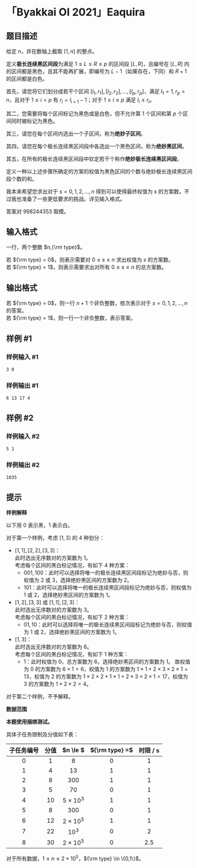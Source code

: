 # 「Byakkai OI 2021」Eaquira

## 题目描述

给定 $n$，并在数轴上截取 $[1,n]$ 的整点。

定义**极长连续黑区间段**为满足 $1 \le L \le R \le p$ 的区间段 $[L,R]$，且编号在 $[L,R]$ 内的区间都是黑色，且其不能再扩展，即编号为 $L-1$（如果存在，下同）和 $R+1$ 的区间都是白色。

首先，请您将它们划分成若干个区间 $[l_1,r_1],[l_2,r_2],\dots,[l_p,r_p]$，满足 $l_1=1,r_p = n$，且对于 $1 \le i < p$ 有 $r_i = l_{i+1}-1$；对于 $1 \le i \le p$ 满足 $l_i \le r_i$。  

其二，您需要将每个区间标记为黑色或是白色，但不允许第 $1$ 个区间和第 $p$ 个区间同时被标记为黑色。

其三，请您在每个区间内选出一个子区间，称为**绝妙子区间**。

其四，请您在每个极长连续黑区间段中各选出一个黑色区间，称为**绝妙黑区间**。

其五，在所有的极长连续黑区间段中钦定若干个称作**绝妙极长连续黑区间段**。

定义一种以上述步骤所确定的方案的权值为黑色区间的个数与绝妙极长连续黑区间段个数的和。

我本来希望您求出对于 $s = 0,1,2,\dots,n$ 得到可以使得最终权值为 $s$ 的方案数。不过我也准备了一些更低要求的挑战。详见输入格式。

答案对 $998244353$ 取模。

## 输入格式

一行，两个整数 $n,{\rm type}$。

若 ${\rm type} = 0$，则表示需要对 $0 \le s \le n$ 求出权值为 $s$ 的方案数。  
若 ${\rm type} = 1$，则表示需要求出对所有 $0 \le s \le n$ 的总方案数。

## 输出格式

若 ${\rm type} = 0$，则一行 $n+1$ 个非负整数，依次表示对于 $s = 0,1,2,\dots,n$ 的答案。  
若 ${\rm type} = 1$，则一行一个非负整数，表示答案。

## 样例 #1

### 样例输入 #1
```
3 0
```

### 样例输出 #1

```
6 13 17 4
```

## 样例 #2

### 样例输入 #2
```
5 1
```

### 样例输出 #2

```
1035
```

## 提示

**样例解释**

以下用 $0$ 表示黑，$1$ 表示白。

对于第一个样例，考虑 $[1,3]$ 的 $4$ 种划分：
- $[1,1],[2,2],[3,3]$：  
  此时选出无序数对的方案数为 $1$。  
  考虑每个区间的黑白标记情况，有如下 $4$ 种方案： 
    - $001,100$：此时可以选择将唯一的极长连续黑区间段标记为绝妙与否，则权值为 $2$ 或 $3$，选择绝妙黑区间的方案数为 $2$。
    - $101$：此时可以选择将唯一的极长连续黑区间段标记为绝妙与否，则权值为 $1$ 或 $2$，选择绝妙黑区间的方案数为 $1$。
- $[1,2],[3,3]$ 或 $[1,1],[2,3]$：  
  此时选出无序数对的方案数为 $3$。  
  考虑每个区间的黑白标记情况，有如下 $2$ 种方案：
    - $01,10$：此时可以选择将唯一的极长连续黑区间段标记为绝妙与否，则权值为 $1$ 或 $2$，选择绝妙黑区间的方案数为 $1$。
- $[1,3]$：  
  此时选出无序数对的方案数为 $6$。  
  考虑每个区间的黑白标记情况，有如下 $1$ 种方案：
    - $1$：此时权值为 $0$，总方案数为 $6$，选择绝妙黑区间的方案数为 $1$。
故权值为 $0$ 的方案数为 $6 \times 1 = 6$，权值为 $1$ 的方案数为 $1 \times 1 + 2 \times 3 \times 2 \times 1 = 13$，权值为 $2$ 的方案数为 $1 \times 2 \times 2 + 1 \times 1 + 2 \times 3 \times 2 \times 1 = 17$，权值为 $3$ 的方案数为 $1 \times 2 \times 2 = 4$。

对于第二个样例，不予解释。

**数据范围**

**本题使用捆绑测试。**

具体子任务限制及分值如下表：

|子任务编号|分值|$n \le $|${\rm type} =$|时限 / s|
|:-:|:-:|:-:|:-:|:-:|
|$0$|$1$|$8$|$0$|$1$|
|$1$|$4$|$13$|$1$|$1$|
|$2$|$8$|$300$|$1$|$1$|
|$3$|$5$|$70$|$0$|$1$|
|$4$|$10$|$5 \times 10^3$|$1$|$1$|
|$5$|$8$|$300$|$0$|$1$|
|$6$|$12$|$2 \times 10^5$|$1$|$1$|
|$7$|$22$|$10^3$|$0$|$2$|
|$8$|$30$|$2 \times 10^5$|$0$|$2.5$|

对于所有数据，$1 \le n \le 2 \times 10^5$，${\rm type} \in \{0,1\}$。
